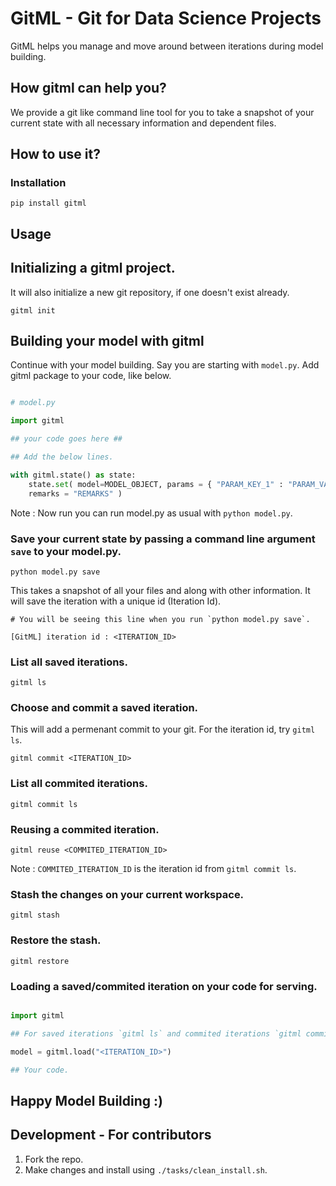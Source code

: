# GitML - Git for Data Science Projects

GitML helps you manage and move around between iterations during model building.


## How gitml can help you?

We provide a git like command line tool for you to take a snapshot of your current state with all necessary information and dependent files.


## How to use it?


### Installation
	
```
pip install gitml
```


## Usage

## Initializing a gitml project. 

It will also initialize a new git repository, if one doesn't exist already.

```
gitml init
```

## Building your model with gitml

Continue with your model building. Say you are starting with `model.py`. Add gitml package to your code, like below.

```python

# model.py

import gitml

## your code goes here ##

## Add the below lines.

with gitml.state() as state:
	state.set( model=MODEL_OBJECT, params = { "PARAM_KEY_1" : "PARAM_VALUE_1" }, metrics = { "METRICS_KEY_1" : "METRICS_KEY_2" }, 
	remarks = "REMARKS" )

```

Note : Now run you can run model.py as usual with `python model.py`.


### Save your current state by passing a command line argument `save` to your model.py.

```
python model.py save
```

This takes a snapshot of all your files and along with other information. It will save the iteration with a unique id (Iteration Id).

```
# You will be seeing this line when you run `python model.py save`.

[GitML] iteration id : <ITERATION_ID>
```

### List all saved iterations.

```
gitml ls
```

### Choose and commit a saved iteration.

This will add a permenant commit to your git. For the iteration id, try `gitml ls`.

```
gitml commit <ITERATION_ID>
```

### List all commited iterations.

```
gitml commit ls
```

### Reusing a commited iteration. 

```
gitml reuse <COMMITED_ITERATION_ID>
```

Note : `COMMITED_ITERATION_ID` is the iteration id from `gitml commit ls`.


### Stash the changes on your current workspace.

```
gitml stash
```

### Restore the stash.

```
gitml restore
```

### Loading a saved/commited iteration on your code for serving.

```python

import gitml

## For saved iterations `gitml ls` and commited iterations `gitml commit ls`.

model = gitml.load("<ITERATION_ID>")

## Your code.

```

## Happy Model Building :)


## Development - For contributors

1. Fork the repo.
2. Make changes and install using `./tasks/clean_install.sh`.


